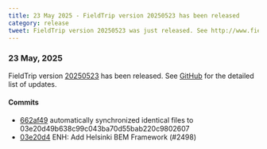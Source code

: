 ```yaml
---
title: 23 May 2025 - FieldTrip version 20250523 has been released
category: release
tweet: FieldTrip version 20250523 was just released. See http://www.fieldtriptoolbox.org/#23-may-2025
---
```


### 23 May, 2025

FieldTrip version [20250523](http://github.com/fieldtrip/fieldtrip/releases/tag/20250523) has been released.
See [GitHub](https://github.com/fieldtrip/fieldtrip/compare/20250518...20250523) for the detailed list of updates.

#### Commits

- [662af49](http://github.com/fieldtrip/fieldtrip/commit/662af49) automatically synchronized identical files to 03e20d49b638c99c043ba70d55bab220c9802607
- [03e20d4](http://github.com/fieldtrip/fieldtrip/commit/03e20d4) ENH: Add Helsinki BEM Framework (#2498)

